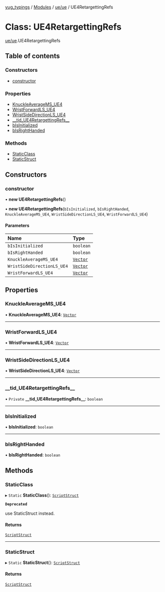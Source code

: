 [yug_typings](../README.md) / [Modules](../modules.md) / [ue/ue](../modules/ue_ue.md) / UE4RetargettingRefs

# Class: UE4RetargettingRefs

[ue/ue](../modules/ue_ue.md).UE4RetargettingRefs

## Table of contents

### Constructors

- [constructor](ue_ue.UE4RetargettingRefs.md#constructor)

### Properties

- [KnuckleAverageMS\_UE4](ue_ue.UE4RetargettingRefs.md#knuckleaveragems_ue4)
- [WristForwardLS\_UE4](ue_ue.UE4RetargettingRefs.md#wristforwardls_ue4)
- [WristSideDirectionLS\_UE4](ue_ue.UE4RetargettingRefs.md#wristsidedirectionls_ue4)
- [\_\_tid\_UE4RetargettingRefs\_\_](ue_ue.UE4RetargettingRefs.md#__tid_ue4retargettingrefs__)
- [bIsInitialized](ue_ue.UE4RetargettingRefs.md#bisinitialized)
- [bIsRightHanded](ue_ue.UE4RetargettingRefs.md#bisrighthanded)

### Methods

- [StaticClass](ue_ue.UE4RetargettingRefs.md#staticclass)
- [StaticStruct](ue_ue.UE4RetargettingRefs.md#staticstruct)

## Constructors

### constructor

• **new UE4RetargettingRefs**()

• **new UE4RetargettingRefs**(`bIsInitialized`, `bIsRightHanded`, `KnuckleAverageMS_UE4`, `WristSideDirectionLS_UE4`, `WristForwardLS_UE4`)

#### Parameters

| Name | Type |
| :------ | :------ |
| `bIsInitialized` | `boolean` |
| `bIsRightHanded` | `boolean` |
| `KnuckleAverageMS_UE4` | [`Vector`](ue_ue_s.Vector.md) |
| `WristSideDirectionLS_UE4` | [`Vector`](ue_ue_s.Vector.md) |
| `WristForwardLS_UE4` | [`Vector`](ue_ue_s.Vector.md) |

## Properties

### KnuckleAverageMS\_UE4

• **KnuckleAverageMS\_UE4**: [`Vector`](ue_ue_s.Vector.md)

___

### WristForwardLS\_UE4

• **WristForwardLS\_UE4**: [`Vector`](ue_ue_s.Vector.md)

___

### WristSideDirectionLS\_UE4

• **WristSideDirectionLS\_UE4**: [`Vector`](ue_ue_s.Vector.md)

___

### \_\_tid\_UE4RetargettingRefs\_\_

• `Private` **\_\_tid\_UE4RetargettingRefs\_\_**: `boolean`

___

### bIsInitialized

• **bIsInitialized**: `boolean`

___

### bIsRightHanded

• **bIsRightHanded**: `boolean`

## Methods

### StaticClass

▸ `Static` **StaticClass**(): [`ScriptStruct`](ue_ue.ScriptStruct.md)

**`Deprecated`**

use StaticStruct instead.

#### Returns

[`ScriptStruct`](ue_ue.ScriptStruct.md)

___

### StaticStruct

▸ `Static` **StaticStruct**(): [`ScriptStruct`](ue_ue.ScriptStruct.md)

#### Returns

[`ScriptStruct`](ue_ue.ScriptStruct.md)
